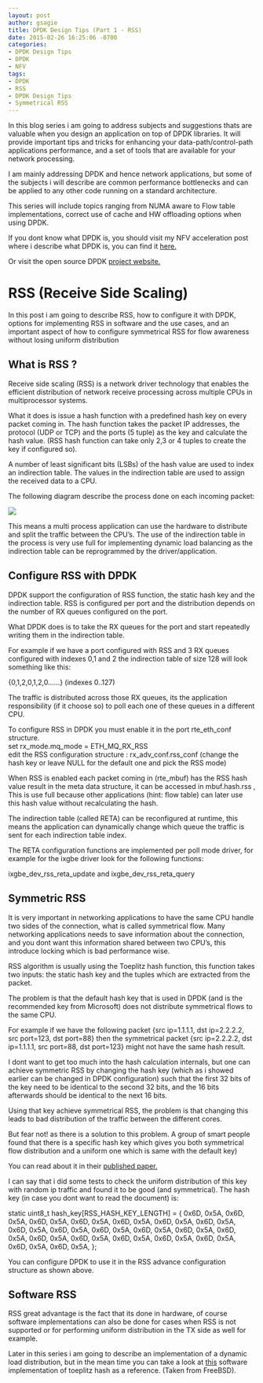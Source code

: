```yaml
---
layout: post
author: gsagie
title: DPDK Design Tips (Part 1 - RSS)
date: 2015-02-26 16:25:06 -0700
categories:
- DPDK Design Tips
- DPDK
- NFV
tags:
- DPDK
- RSS
- DPDK Design Tips
- Symmetrical RSS
---
```


In this blog series i am going to address subjects and suggestions thats are valuable when you design an application on top of DPDK libraries.
It will provide important tips and tricks for enhancing your data-path/control-path applications performance, and a set of tools that are available for your network processing.

I am mainly addressing DPDK and hence network applications, but some of the subjects i will describe are common performance bottlenecks and can be applied to any other code running on a standard architecture.

This series will include topics ranging from NUMA aware to Flow table implementations, correct use of cache and HW offloading options when using DPDK.

If you dont know what DPDK is, you should visit my NFV acceleration post where i describe what DPDK is, you can find it [here.](http://galsagie.github.io/sdn/nfv/virtualization/2015/01/21/nfv-acceleration/)

Or visit the open source DPDK [project website.](http://www.dpdk.org)

# RSS (Receive Side Scaling)

In this post i am going to describe RSS, how to configure it with DPDK, options for implementing RSS in software and the use cases, and an important aspect of how to configure symmetrical RSS for flow awareness without losing uniform distribution

## What is RSS ?

Receive side scaling (RSS) is a network driver technology that enables the efficient distribution of network receive processing across multiple CPUs in multiprocessor systems.

What it does is issue a hash function with a predefined hash key on every packet coming in.
The hash function takes the packet IP addresses, the protocol (UDP or TCP) and the ports (5 tuple) as the key and calculate the hash value. 
(RSS hash function can take only 2,3 or 4 tuples to create the key if configured so).

A number of least significant bits (LSBs) of the hash value are used to index an indirection table. The values in the indirection table are used to assign the received data to a CPU.

The following diagram describe the process done on each incoming packet:

<img src="https://i-msdn.sec.s-msft.com/dynimg/IC506617.png"/>

This means a multi process application can use the hardware to distribute and split the traffic between the CPU’s.
The use of the indirection table in the process is very use full for implementing dynamic load balancing as the indirection table can be reprogrammed by the driver/application.


## Configure RSS with DPDK

DPDK support the configuration of RSS function, the static hash key and the indirection table.
RSS is configured per port and the distribution depends on the number of RX queues configured on the port.

What DPDK does is to take the RX queues for the port and start repeatedly writing them in the indirection table.

For example if we have a port configured with RSS and 3 RX queues configured with indexes 0,1 and 2 the indirection table of size 128 will look something like this:

{0,1,2,0,1,2,0......}   (indexes 0..127)

The traffic is distributed across those RX queues, its the application responsibility (if it choose so) to poll each one of these queues in a different CPU.

<div class="message">
To configure RSS in DPDK you must enable it in the port rte_eth_conf structure.
</div>

<div class="message">
set rx_mode.mq_mode = ETH_MQ_RX_RSS
</div>

<div class="message">
edit the RSS configuration structure : rx_adv_conf.rss_conf (change the hash key or leave NULL for the default one and  pick the RSS mode)
</div>

When RSS is enabled each packet coming in (rte_mbuf) has the RSS hash value result in the meta data structure, it can be accessed in mbuf.hash.rss , This is use full because other applications (hint: flow table) can later use this hash value without recalculating the hash. 

The indirection table (called RETA) can be reconfigured at runtime, this means the application can dynamically change which queue the traffic is sent for each indirection table index.

The RETA configuration functions are implemented per poll mode driver, for example for the ixgbe driver look for the following functions:

<div class="messages">
ixgbe_dev_rss_reta_update  and ixgbe_dev_rss_reta_query
</div>

## Symmetric RSS

It is very important in networking applications to have the same CPU handle two sides of the connection, what is called symmetrical flow.
Many networking applications needs to save information about the connection, and you dont want this information shared between two CPU’s, this introduce locking which is bad performance wise.

RSS algorithm is usually using the Toeplitz hash function, this function takes two inputs: the static hash key and the  tuples which are extracted from the packet.

The problem is that the default hash key that is used in DPDK (and is the recommended key from Microsoft) does not distribute symmetrical flows to the same CPU.

For example if we have the following packet {src ip=1.1.1.1, dst ip=2.2.2.2,  src port=123, dst port=88} then the symmetrical packet {src ip=2.2.2.2, dst ip=1.1.1.1, src port=88, dst port=123} might not have the same hash result.

I dont want to get too much into the hash calculation internals, but one can achieve symmetric RSS by changing the hash key (which as i showed earlier can be changed in DPDK configuration) such that the first 32 bits of the key need to be identical to the second 32 bits, and the 16 bits afterwards should be identical to the next 16 bits. 

Using that key achieve symmetrical RSS, the problem is that changing this leads to bad distribution of the traffic between the different cores.

But fear not! as there is a solution to this problem.
A group of smart people found that there is a specific hash key which gives you both symmetrical flow distribution and a uniform one which is same with the default key)

You can read about it in their [published paper.](http://www.ndsl.kaist.edu/~kyoungsoo/papers/TR-symRSS.pdf)

I can say that i did some tests to check the uniform distribution of this key with random ip traffic and found it to be good (and symmetrical).
The hash key (in case you dont want to read the document)  is:

static uint8_t hash_key[RSS_HASH_KEY_LENGTH] = {
       0x6D, 0x5A, 0x6D, 0x5A, 0x6D, 0x5A, 0x6D, 0x5A,
       0x6D, 0x5A, 0x6D, 0x5A, 0x6D, 0x5A, 0x6D, 0x5A,
       0x6D, 0x5A, 0x6D, 0x5A, 0x6D, 0x5A, 0x6D, 0x5A,
       0x6D, 0x5A, 0x6D, 0x5A, 0x6D, 0x5A, 0x6D, 0x5A,
       0x6D, 0x5A, 0x6D, 0x5A, 0x6D, 0x5A, 0x6D, 0x5A, }; 

You can configure DPDK to use it in the RSS advance configuration structure as shown above.

## Software RSS

RSS great advantage is the fact that its done in hardware, of course software implementations can also be done for cases when RSS is not supported or for performing uniform distribution in the TX side as well for example.

Later in this series i am going to describe an implementation of a dynamic load distribution, but in the mean time you can take a look at [this](http://fxr.watson.org/fxr/source/net/toeplitz.c?v=DFBSD) software implementation of toeplitz hash as a reference. (Taken from FreeBSD).
